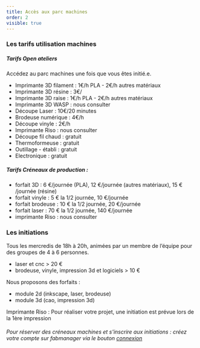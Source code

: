 ```yaml
---
title: Accès aux parc machines
order: 2
visible: true
---
```

### Les tarifs utilisation machines
##### Tarifs Open ateliers

Accédez au parc machines une fois que vous êtes initié.e.

* Imprimante 3D filament : 1€/h PLA - 2€/h autres matériaux
* Imprimante 3D résine : 3€/
* Imprimante 3D raise : 1€/h PLA - 2€/h autres matériaux
* Imprimante 3D WASP : nous consulter
* Découpe Laser : 10€/20 minutes
* Brodeuse numérique : 4€/h
* Découpe vinyle : 2€/h
* Imprimante Riso : nous consulter
* Découpe fil chaud : gratuit
* Thermoformeuse : gratuit
* Outillage - établi : gratuit
* Electronique : gratuit

##### Tarifs Créneaux de production : 
* forfait 3D : 6 €/journée (PLA), 12 €/journée (autres matériaux), 15 € /journée (résine)
* forfait vinyle : 5 € la 1/2 journée, 10 €/journée
* forfait brodeuse : 10 € la 1/2 journée, 20 €/journée
* forfait laser : 70 € la 1/2 journée, 140 €/journée
* imprimante Riso : nous consulter

### Les initiations
Tous les mercredis de 18h à 20h, animées par un membre de
l’équipe pour des groupes de 4 à 6 personnes.
* laser et cnc > 20 €
* brodeuse, vinyle, impression 3d et logiciels > 10 €

Nous proposons des forfaits : 
* module 2d (inkscape, laser, brodeuse)
* module 3d (cao, impression 3d)

Imprimante Riso : Pour réaliser votre projet, une initiation est prévue lors de la
1ère impression

###### Pour réserver des créneaux machines et s'inscrire aux initiations : créez votre compte sur fabmanager via le bouton [connexion](https://fabmanager.lafun.fr/#!/)


